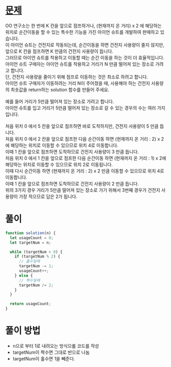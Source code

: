 # [문제](https://school.programmers.co.kr/learn/courses/30/lessons/12980)

OO 연구소는 한 번에 K 칸을 앞으로 점프하거나, (현재까지 온 거리) x 2 에 해당하는 위치로 순간이동을 할 수 있는 특수한 기능을 가진 아이언 슈트를 개발하여 판매하고 있습니다.<br />
이 아이언 슈트는 건전지로 작동되는데, 순간이동을 하면 건전지 사용량이 줄지 않지만, 앞으로 K 칸을 점프하면 K 만큼의 건전지 사용량이 듭니다.<br />
그러므로 아이언 슈트를 착용하고 이동할 때는 순간 이동을 하는 것이 더 효율적입니다.<br />
아이언 슈트 구매자는 아이언 슈트를 착용하고 거리가 N 만큼 떨어져 있는 장소로 가려고 합니다.<br />
단, 건전지 사용량을 줄이기 위해 점프로 이동하는 것은 최소로 하려고 합니다.<br />
아이언 슈트 구매자가 이동하려는 거리 N이 주어졌을 때, 사용해야 하는 건전지 사용량의 최솟값을 return하는 solution 함수를 만들어 주세요.
<br />
<br />
예를 들어 거리가 5만큼 떨어져 있는 장소로 가려고 합니다.<br />
아이언 슈트를 입고 거리가 5만큼 떨어져 있는 장소로 갈 수 있는 경우의 수는 여러 가지입니다.
<br />
<br />
처음 위치 0 에서 5 칸을 앞으로 점프하면 바로 도착하지만, 건전지 사용량이 5 만큼 듭니다.<br />
처음 위치 0 에서 2 칸을 앞으로 점프한 다음 순간이동 하면 (현재까지 온 거리 : 2) x 2에 해당하는 위치로 이동할 수 있으므로 위치 4로 이동합니다.<br /> 이때 1 칸을 앞으로 점프하면 도착하므로 건전지 사용량이 3 만큼 듭니다.<br />
처음 위치 0 에서 1 칸을 앞으로 점프한 다음 순간이동 하면 (현재까지 온 거리 : 1) x 2에 해당하는 위치로 이동할 수 있으므로 위치 2로 이동됩니다.<br >
이때 다시 순간이동 하면 (현재까지 온 거리 : 2) x 2 만큼 이동할 수 있으므로 위치 4로 이동합니다.<br />
이때 1 칸을 앞으로 점프하면 도착하므로 건전지 사용량이 2 만큼 듭니다.<br />
위의 3가지 경우 거리가 5만큼 떨어져 있는 장소로 가기 위해서 3번째 경우가 건전지 사용량이 가장 적으므로 답은 2가 됩니다.

# 풀이

```javascript
function solution(n) {
  let usageCount = 0;
  let targetNum = n;

  while (targetNum > 0) {
    if (targetNum % 2) {
      // 홀수일때
      targetNum -= 1;
      usageCount++;
    } else {
      // 짝수일때
      targetNum /= 2;
    }
  }

  return usageCount;
}
```

# 풀이 방법

- n으로 부터 1로 내려오는 방식으롤 코드를 작성
- targetNum이 짝수면 그대로 반으로 나눔
- targetNum이 홀수면 1을 빼준다.
